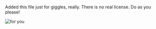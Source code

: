 Added this file just for giggles, really. There is no real license. Do as you please!

![for you](https://dl.dropboxusercontent.com/u/1393067/reactions/PTI/for%20you.jpg)
